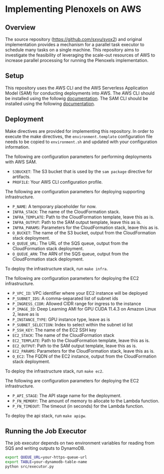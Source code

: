 # Implementing Plenoxels on AWS
## Overview
The source repository (https://github.com/sxyu/svox2) and original implementation provides a mechanism for a parallel task executor to schedule many tasks on a single machine. This repository aims to investigate the feasibility of leveraging the scale-out resources of AWS to increase parallel processing for running the Plenoxels implementation.

## Setup
This repository uses the AWS CLI and the AWS Serverless Application Model (SAM) for conducting deployments into AWS. The AWS CLI should be installed using the followig [documentation](https://docs.aws.amazon.com/cli/latest/userguide/getting-started-version.html). The SAM CLI should be installed using the following [documentation](https://docs.aws.amazon.com/serverless-application-model/latest/developerguide/serverless-sam-cli-install.html).

## Deployment
Make directives are provided for implementing this repository. In order to execute the make directives, the `environment.template` configuration file needs to be copied to `environment.sh` and updated with your configuration information.

The following are configuration parameters for performing deployments with AWS SAM.

* `S3BUCKET`: The S3 bucket that is used by the `sam package` directive for artifacts.
* `PROFILE`: Your AWS CLI configuration profile.

The following are configuration parameters for deploying supporting infrastructure.

* `P_NAME`: A temporary placeholder for now.
* `INFRA_STACK`: The name of the CloudFormation stack.
* `INFRA_TEMPLATE`: Path to the CloudFormation template, leave this as is.
* `INFRA_OUTPUT`: Path to the SAM output template, leave this as is.
* `INFRA_PARAMS`: Parameters for the CloudFormation stack, leave this as is.
* `O_BUCKET`: The name of the S3 bucket, output from the CloudFormation stack deployment.
* `O_QUEUE_URL`: The URL of the SQS queue, output from the CloudFormation stack deployment.
* `O_QUEUE_ARN`: The ARN of the SQS queue, output from the CloudFormation stack deployment.

To deploy the infrastructure stack, run `make infra`.

The following are configuration parameters for deploying the EC2 infrastructure.

* `P_VPC_ID`: VPC identifier where your EC2 instance will be deployed
* `P_SUBNET_IDS`: A comma-separated list of subnet ids
* `P_INGRESS_CIDR`: Allowed CIDR range for ingress to the instance
* `P_IMAGE_ID`: Deep Learning AMI for GPU CUDA 11.4.3 on Amazon Linux 2, leave as is
* `P_INSTANCE_TYPE`: GPU instance type, leave as is
* `P_SUBNET_SELECTION`: Index to select within the subnet id list
* `P_SSH_KEY`: The name of the EC2 SSH key
* `EC2_STACK`: The name of the CloudFormation stack
* `EC2_TEMPLATE`: Path to the CloudFormation template, leave this as is.
* `EC2_OUTPUT`: Path to the SAM output template, leave this as is.
* `EC2_PARAMS`: Parameters for the CloudFormation stack, leave this as is.
* `O_EC2`: The FQDN of the EC2 instance, output from the CloudFormation stack deployment.

To deploy the infrastructure stack, run `make ec2`.

The following are configuration parameters for deploying the EC2 infrastructure.

* `P_API_STAGE`: The API stage name for the deployment.
* `P_FN_MEMORY`: The amount of memory to allocate to the Lambda function.
* `P_FN_TIMEOUT`: The timeout (in seconds) for the Lambda function.

To deploy the api stack, run `make apigw`.

## Running the Job Executor
The job executor depends on two environment variables for reading from SQS and writing outputs to DynamoDB.

```bash
export QUEUE_URL=your-https-queue-url
export TABLE=your-dynamodb-table-name
python src/executor.py
```